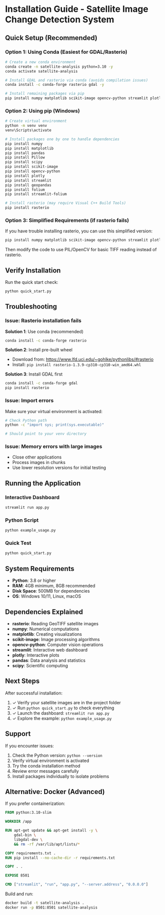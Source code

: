 # Installation Guide - Satellite Image Change Detection System

## Quick Setup (Recommended)

### Option 1: Using Conda (Easiest for GDAL/Rasterio)

```bash
# Create a new conda environment
conda create -n satellite-analysis python=3.10 -y
conda activate satellite-analysis

# Install GDAL and rasterio via conda (avoids compilation issues)
conda install -c conda-forge rasterio gdal -y

# Install remaining packages via pip
pip install numpy matplotlib scikit-image opencv-python streamlit plotly pandas Pillow scipy geopandas folium streamlit-folium
```

### Option 2: Using pip (Windows)

```bash
# Create virtual environment
python -m venv venv
venv\Scripts\activate

# Install packages one by one to handle dependencies
pip install numpy
pip install matplotlib
pip install pandas
pip install Pillow
pip install scipy
pip install scikit-image
pip install opencv-python
pip install plotly
pip install streamlit
pip install geopandas
pip install folium
pip install streamlit-folium

# Install rasterio (may require Visual C++ Build Tools)
pip install rasterio
```

### Option 3: Simplified Requirements (if rasterio fails)

If you have trouble installing rasterio, you can use this simplified version:

```bash
pip install numpy matplotlib scikit-image opencv-python streamlit plotly pandas Pillow scipy
```

Then modify the code to use PIL/OpenCV for basic TIFF reading instead of rasterio.

## Verify Installation

Run the quick start check:

```bash
python quick_start.py
```

## Troubleshooting

### Issue: Rasterio installation fails

**Solution 1**: Use conda (recommended)
```bash
conda install -c conda-forge rasterio
```

**Solution 2**: Install pre-built wheel
- Download from: https://www.lfd.uci.edu/~gohlke/pythonlibs/#rasterio
- Install: `pip install rasterio‑1.3.9‑cp310‑cp310‑win_amd64.whl`

**Solution 3**: Install GDAL first
```bash
conda install -c conda-forge gdal
pip install rasterio
```

### Issue: Import errors

Make sure your virtual environment is activated:
```bash
# Check Python path
python -c "import sys; print(sys.executable)"

# Should point to your venv directory
```

### Issue: Memory errors with large images

- Close other applications
- Process images in chunks
- Use lower resolution versions for initial testing

## Running the Application

### Interactive Dashboard
```bash
streamlit run app.py
```

### Python Script
```bash
python example_usage.py
```

### Quick Test
```bash
python quick_start.py
```

## System Requirements

- **Python**: 3.8 or higher
- **RAM**: 4GB minimum, 8GB recommended
- **Disk Space**: 500MB for dependencies
- **OS**: Windows 10/11, Linux, macOS

## Dependencies Explained

- **rasterio**: Reading GeoTIFF satellite images
- **numpy**: Numerical computations
- **matplotlib**: Creating visualizations
- **scikit-image**: Image processing algorithms
- **opencv-python**: Computer vision operations
- **streamlit**: Interactive web dashboard
- **plotly**: Interactive plots
- **pandas**: Data analysis and statistics
- **scipy**: Scientific computing

## Next Steps

After successful installation:

1. ✓ Verify your satellite images are in the project folder
2. ✓ Run `python quick_start.py` to check everything
3. ✓ Launch the dashboard: `streamlit run app.py`
4. ✓ Explore the example: `python example_usage.py`

## Support

If you encounter issues:

1. Check the Python version: `python --version`
2. Verify virtual environment is activated
3. Try the conda installation method
4. Review error messages carefully
5. Install packages individually to isolate problems

## Alternative: Docker (Advanced)

If you prefer containerization:

```dockerfile
FROM python:3.10-slim

WORKDIR /app

RUN apt-get update && apt-get install -y \
    gdal-bin \
    libgdal-dev \
    && rm -rf /var/lib/apt/lists/*

COPY requirements.txt .
RUN pip install --no-cache-dir -r requirements.txt

COPY . .

EXPOSE 8501

CMD ["streamlit", "run", "app.py", "--server.address", "0.0.0.0"]
```

Build and run:
```bash
docker build -t satellite-analysis .
docker run -p 8501:8501 satellite-analysis
```
